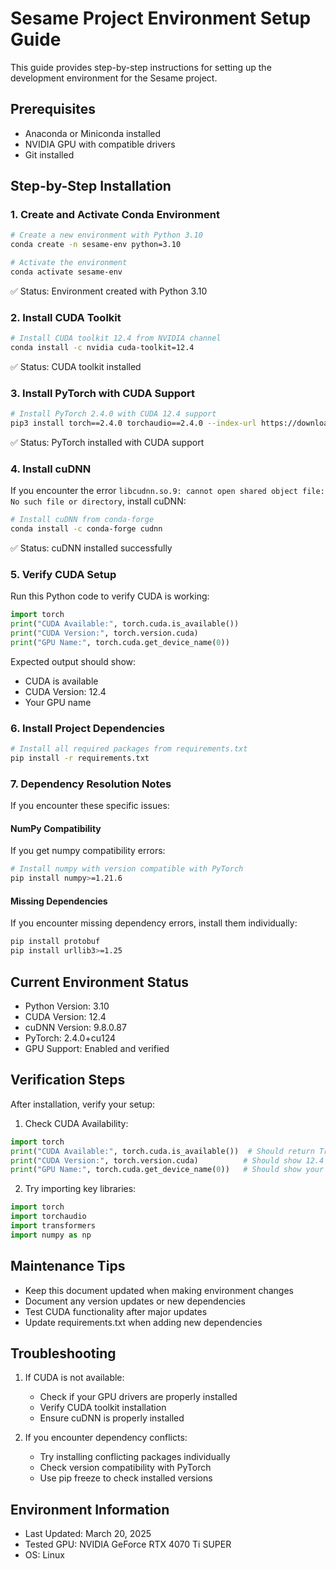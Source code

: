 # Sesame Project Environment Setup Guide

This guide provides step-by-step instructions for setting up the development environment for the Sesame project.

## Prerequisites
- Anaconda or Miniconda installed
- NVIDIA GPU with compatible drivers
- Git installed

## Step-by-Step Installation

### 1. Create and Activate Conda Environment
```bash
# Create a new environment with Python 3.10
conda create -n sesame-env python=3.10

# Activate the environment
conda activate sesame-env
```
✅ Status: Environment created with Python 3.10

### 2. Install CUDA Toolkit
```bash
# Install CUDA toolkit 12.4 from NVIDIA channel
conda install -c nvidia cuda-toolkit=12.4
```
✅ Status: CUDA toolkit installed

### 3. Install PyTorch with CUDA Support
```bash
# Install PyTorch 2.4.0 with CUDA 12.4 support
pip3 install torch==2.4.0 torchaudio==2.4.0 --index-url https://download.pytorch.org/whl/cu124
```
✅ Status: PyTorch installed with CUDA support

### 4. Install cuDNN
If you encounter the error `libcudnn.so.9: cannot open shared object file: No such file or directory`, install cuDNN:
```bash
# Install cuDNN from conda-forge
conda install -c conda-forge cudnn
```
✅ Status: cuDNN installed successfully

### 5. Verify CUDA Setup
Run this Python code to verify CUDA is working:
```python
import torch
print("CUDA Available:", torch.cuda.is_available())
print("CUDA Version:", torch.version.cuda)
print("GPU Name:", torch.cuda.get_device_name(0))
```
Expected output should show:
- CUDA is available
- CUDA Version: 12.4
- Your GPU name

### 6. Install Project Dependencies
```bash
# Install all required packages from requirements.txt
pip install -r requirements.txt
```

### 7. Dependency Resolution Notes
If you encounter these specific issues:

#### NumPy Compatibility
If you get numpy compatibility errors:
```bash
# Install numpy with version compatible with PyTorch
pip install numpy>=1.21.6
```

#### Missing Dependencies
If you encounter missing dependency errors, install them individually:
```bash
pip install protobuf
pip install urllib3>=1.25
```

## Current Environment Status
- Python Version: 3.10
- CUDA Version: 12.4
- cuDNN Version: 9.8.0.87
- PyTorch: 2.4.0+cu124
- GPU Support: Enabled and verified

## Verification Steps
After installation, verify your setup:

1. Check CUDA Availability:
```python
import torch
print("CUDA Available:", torch.cuda.is_available())  # Should return True
print("CUDA Version:", torch.version.cuda)          # Should show 12.4
print("GPU Name:", torch.cuda.get_device_name(0))   # Should show your GPU name
```

2. Try importing key libraries:
```python
import torch
import torchaudio
import transformers
import numpy as np
```

## Maintenance Tips
- Keep this document updated when making environment changes
- Document any version updates or new dependencies
- Test CUDA functionality after major updates
- Update requirements.txt when adding new dependencies

## Troubleshooting
1. If CUDA is not available:
   - Check if your GPU drivers are properly installed
   - Verify CUDA toolkit installation
   - Ensure cuDNN is properly installed

2. If you encounter dependency conflicts:
   - Try installing conflicting packages individually
   - Check version compatibility with PyTorch
   - Use pip freeze to check installed versions

## Environment Information
- Last Updated: March 20, 2025
- Tested GPU: NVIDIA GeForce RTX 4070 Ti SUPER
- OS: Linux